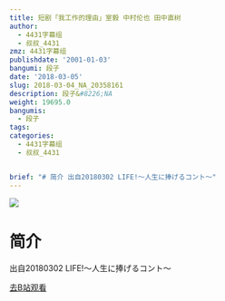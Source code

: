 ```yaml
---
title: 短剧「我工作的理由」室毅 中村伦也 田中直树
author:
  - 4431字幕组
  - 叔叔_4431
zmz: 4431字幕组
publishdate: '2001-01-03'
bangumi: 段子
date: '2018-03-05'
slug: 2018-03-04_NA_20358161
description: 段子&#8226;NA
weight: 19695.0
bangumis:
  - 段子
tags:
categories:
  - 4431字幕组
  - 叔叔_4431


brief: "# 简介 出自20180302 LIFE!～人生に捧げるコント～"
---
```

![](https://i.imgur.com/OcskA2d.png)
# 简介  
出自20180302 LIFE!～人生に捧げるコント～  

[去B站观看](https://www.bilibili.com/video/av20358161/)
 
